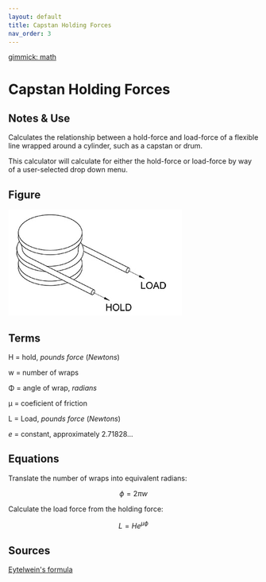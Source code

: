 ```yaml
---
layout: default
title: Capstan Holding Forces
nav_order: 3
---
```

[gimmick: math]()

Capstan Holding Forces
===

Notes & Use
---

Calculates the relationship between a hold-force and load-force of a flexible line wrapped around a cylinder, such as a capstan or drum.

This calculator will calculate for either the hold-force or load-force by way of a user-selected drop down menu.

Figure
---

![](../image/capstan_hold.jpg)

Terms
---

H = hold, *pounds force* (*Newtons*)

w = number of wraps

&Phi; = angle of wrap, *radians*

&mu;  = coeficient of friction

L = Load, *pounds force* (*Newtons*)

*e* = constant, approximately 2.71828...

Equations
---

Translate the number of wraps into equivalent radians:

$$ \phi = 2 \pi w $$

Calculate the load force from the holding force:

$$ L = H e ^ {\mu \phi} $$

Sources
---
[Eytelwein's formula](https://en.wikipedia.org/wiki/Capstan_equation)